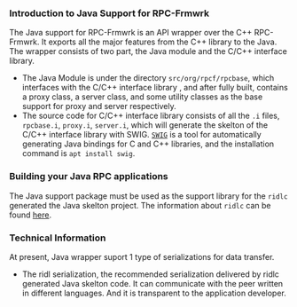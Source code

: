 ### Introduction to Java Support for RPC-Frmwrk
The Java support for RPC-Frmwrk is an API wrapper over the C++ RPC-Frmwrk. It exports all the major features from the C++ library to the Java. The wrapper consists of two part, the Java module and the C/C++ interface library. 
  * The Java Module is under the directory `src/org/rpcf/rpcbase`, which interfaces with the C/C++ interface library , and after fully built, contains a proxy class, a server class, and some utility classes as the base support for proxy and server respectively.
  * The source code for C/C++ interface library consists of all the `.i` files, `rpcbase.i`, `proxy.i`, `server.i`, which will generate the skelton of the C/C++ interface library with SWIG. [`SWIG`](http://www.swig.org/Doc1.3/Sections.html#Sections) is a tool for automatically generating Java bindings for C and C++ libraries, and the installation command is `apt install swig`.

### Building your Java RPC applications
The Java support package must be used as the support library for the `ridlc` generated the Java skelton project. The information about `ridlc` can be found [here](https://github.com/zhiming99/rpc-frmwrk/tree/master/ridl#invoking-ridlc).

### Technical Information
At present, Java wrapper suport 1 type of serializations for data transfer.
* The ridl serialization, the recommended serialization delivered by ridlc generated Java skelton code. It can communicate with the peer written in different languages. And it is transparent to the application developer.
